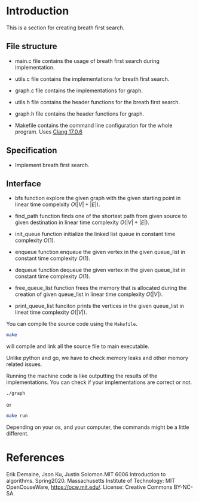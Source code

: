 # Introduction

This is a section for creating breath first search.

## File structure

- main.c file contains the usage of breath first search during implementation.

- utils.c file contains the implementations for breath first search.

- graph.c file contains the implementations for graph.

- utils.h file contains the header functions for the breath first search.

- graph.h file contains the header functions for graph.

- Makefile contains the command line configuration for the whole program. Uses [Clang 17.0.6](https://clang.llvm.org)

## Specification

- Implement breath first search.

## Interface

- bfs function explore the given graph with the given starting point in linear time compelxity $O(|V|+|E|)$.

- find_path function finds one of the shortest path from given source to given destination in linear time complexity $O(|V|+|E|)$.

- init_queue function initialize the linked list queue in constant time complexity $O(1)$.

- enqueue function enqueue the given vertex in the given queue_list in constant time complexity $O(1)$.

- dequeue function dequeue the given vertex in the given queue_list in constant time complexity $O(1)$.

- free_queue_list function frees the memory that is allocated during the creation of given queue_list in linear time complexity $O(|V|)$.

- print_queue_list funciton prints the vertices in the given queue_list in lineat time complexity $O(|V|)$.

You can compile the source code using the `Makefile`.

```bash
make
```
will compile and link all the source file to main executable.

Unlike python and go, we have to check memory leaks and other memory related issues.

Running the machine code is like outputting the results of the implementations. You can check if your implementations are correct or not.

```bash
./graph
```

or 

```bash
make run
```
Depending on your os, and your computer, the commands might be a little different.

# References
Erik Demaine, Json Ku, Justin Solomon.MIT 6006 Introduction to algorithms. Spring2020. Massachusetts Institute of Technology: MIT OpenCouseWare, https://ocw.mit.edu/. License: Creative Commons BY-NC-SA.
